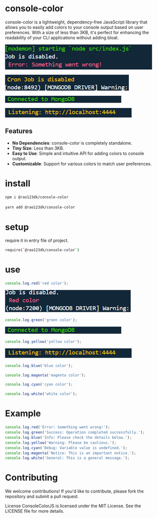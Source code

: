 # console-color
console-color is a lightweight, dependency-free JavaScript library that allows you to easily add colors to your console output based on user preferences. With a size of less than 3KB, it's perfect for enhancing the readability of your CLI applications without adding bloat.

![green](images/something_went_wrong.png)

![green](images/cron_job.png)

![green](images/green.png)

![green](images/yellow.png)

## Features

- **No Dependencies**: console-color is completely standalone.
- **Tiny Size**: Less than 3KB.
- **Easy to Use**: Simple and intuitive API for adding colors to console output.
- **Customizable**: Support for various colors to match user preferences.

# install 
```sh
npm i @rao123dk/console-color

yarn add @rao123dk/console-color
```

# setup
require it in entry file of project.
```sh
require(`@rao123dk/console-color`)
```


# use

```javascript
console.log.red('red color');
```
![red](images/red.png)

```javascript
console.log.green('green color');
```
![green](images/green.png)

```javascript
console.log.yellow('yellow color');
```
![yellow](images/yellow.png)

```javascript
console.log.blue('blue color');
```

```javascript
console.log.magenta('magenta color');
```

```javascript
console.log.cyan('cyan color');
```


```javascript
console.log.white('white color');
```

# Example

```javascript
console.log.red('Error: Something went wrong!');
console.log.green('Success: Operation completed successfully.');
console.log.blue('Info: Please check the details below.');
console.log.yellow('Warning: Please be cautious.');
console.log.cyan('Debug: Variable value is undefined.');
console.log.magenta('Notice: This is an important notice.');
console.log.white('General: This is a general message.');
```

# Contributing
We welcome contributions! If you'd like to contribute, please fork the repository and submit a pull request.

License
ConsoleColorJS is licensed under the MIT License. See the LICENSE file for more details.
